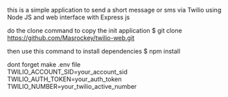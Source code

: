 this is a simple application to send a short message or sms via Twilio using Node JS and web interface with Express js

do the clone command to copy the init application
$ git clone https://github.com/Masrockey/twilio-web.git

then use this command to install dependencies
$ npm install

dont forget make .env file
<br>
<quote>
TWILIO_ACCOUNT_SID=your_account_sid
<br>
TWILIO_AUTH_TOKEN=your_auth_token
<br>
TWILIO_NUMBER=your_twilio_active_number
</quote>
